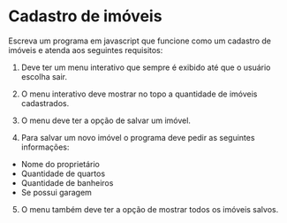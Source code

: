 # Cadastro de imóveis

Escreva um programa em javascript que funcione como um cadastro de imóveis e atenda aos seguintes
requisitos:

1. Deve ter um menu interativo que sempre é exibido até que o usuário escolha sair.

2. O menu interativo deve mostrar no topo a quantidade de imóveis cadastrados.

3. O menu deve ter a opção de salvar um imóvel.

4. Para salvar um novo imóvel o programa deve pedir as seguintes informações: 
- Nome do proprietário
- Quantidade de quartos
- Quantidade de banheiros
- Se possui garagem

5. O menu também deve ter a opção de mostrar todos os imóveis salvos.
